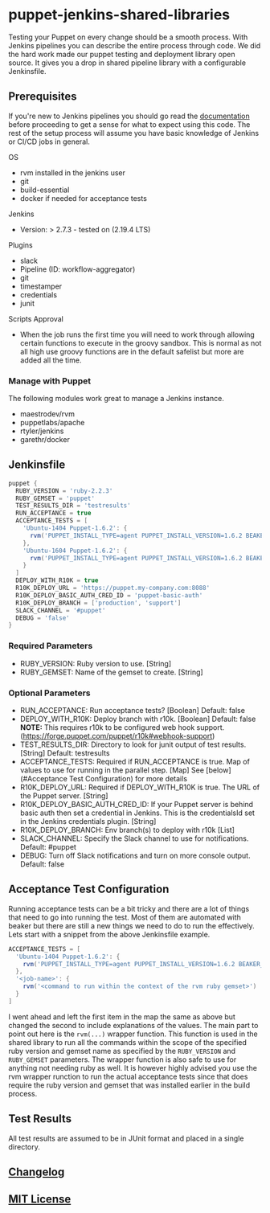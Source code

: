 # puppet-jenkins-shared-libraries

Testing your Puppet on every change should be a smooth process. With Jenkins pipelines you can describe the entire process through code. We did the hard work made our puppet testing and deployment library open source. It gives you a drop in shared pipeline library with a configurable Jenkinsfile.

## Prerequisites

If you're new to Jenkins pipelines you should go read the [documentation](https://jenkins.io/doc/book/pipeline/) before proceeding to get a sense for what to expect using this code. The rest of the setup process will assume you have basic knowledge of Jenkins or CI/CD jobs in general.

OS
  - rvm installed in the jenkins user
  - git
  - build-essential
  - docker if needed for acceptance tests

Jenkins
  - Version: > 2.7.3 - tested on (2.19.4 LTS)
  
Plugins
  - slack
  - Pipeline (ID: workflow-aggregator)
  - git
  - timestamper
  - credentials
  - junit

Scripts Approval
- When the job runs the first time you will need to work through allowing certain functions to execute in the groovy sandbox. This is normal as not all high use groovy functions are in the default safelist but more are added all the time.

### Manage with Puppet
The following modules work great to manage a Jenkins instance.

- maestrodev/rvm
- puppetlabs/apache
- rtyler/jenkins
- garethr/docker

## Jenkinsfile

``` groovy
puppet {
  RUBY_VERSION = 'ruby-2.2.3'
  RUBY_GEMSET = 'puppet'
  TEST_RESULTS_DIR = 'testresults'
  RUN_ACCEPTANCE = true
  ACCEPTANCE_TESTS = [
    'Ubuntu-1404 Puppet-1.6.2': {
      rvm('PUPPET_INSTALL_TYPE=agent PUPPET_INSTALL_VERSION=1.6.2 BEAKER_set=ubuntu-1404-docker rake acceptance')
    },
    'Ubuntu-1604 Puppet-1.6.2': {
      rvm('PUPPET_INSTALL_TYPE=agent PUPPET_INSTALL_VERSION=1.6.2 BEAKER_set=ubuntu-1604-docker rake acceptance')
    }
  ]
  DEPLOY_WITH_R10K = true
  R10K_DEPLOY_URL = 'https://puppet.my-company.com:8088'
  R10K_DEPLOY_BASIC_AUTH_CRED_ID = 'puppet-basic-auth'
  R10K_DEPLOY_BRANCH = ['production', 'support']
  SLACK_CHANNEL = '#puppet'
  DEBUG = 'false'
}
```

### Required Parameters

- RUBY_VERSION: Ruby version to use. [String]
- RUBY_GEMSET: Name of the gemset to create. [String]

### Optional Parameters

- RUN_ACCEPTANCE: Run acceptance tests? [Boolean] Default: false
- DEPLOY_WITH_R10K: Deploy branch with r10k. [Boolean] Default: false **NOTE:** This requires r10k to be configured web hook support. (https://forge.puppet.com/puppet/r10k#webhook-support)
- TEST_RESULTS_DIR: Directory to look for junit output of test results. [String] Default: testresults
- ACCEPTANCE_TESTS: Required if RUN_ACCEPTANCE is true. Map of values to use for running in the parallel step. [Map] See [below](#Acceptance Test Configuration) for more details
- R10K_DEPLOY_URL: Required if DEPLOY_WITH_R10K is true. The URL of the Puppet server. [String]
- R10K_DEPLOY_BASIC_AUTH_CRED_ID: If your Puppet server is behind basic auth then set a credential in Jenkins. This is the credentialsId set in the Jenkins credentials plugin. [String]
- R10K_DEPLOY_BRANCH: Env branch(s) to deploy with r10k [List]
- SLACK_CHANNEL: Specify the Slack channel to use for notifications. Default: #puppet
- DEBUG: Turn off Slack notifications and turn on more console output. Default: false

## Acceptance Test Configuration

Running acceptance tests can be a bit tricky and there are a lot of things that need to go into running the test. Most of them are automated with beaker but there are still a new things we need to do to run the effectively. Lets start with a snippet from the above Jenkinsfile example.

```groovy
ACCEPTANCE_TESTS = [
  'Ubuntu-1404 Puppet-1.6.2': {
    rvm('PUPPET_INSTALL_TYPE=agent PUPPET_INSTALL_VERSION=1.6.2 BEAKER_set=ubuntu-1404-docker rake acceptance')
  },
  '<job-name>': {
    rvm('<command to run within the context of the rvm ruby gemset>')
  }
]
```
I went ahead and left the first item in the map the same as above but changed the second to include explanations of the values. The main part to point out here is the `rvm(...)` wrapper function. This function is used in the shared library to run all the commands within the scope of the specified ruby version and gemset name as specified by the `RUBY_VERSION` and `RUBY_GEMSET` parameters. The wrapper function is also safe to use for anything not needing ruby as well. It is however highly advised you use the rvm wrapper runction to run the actual acceptance tests since that does require the ruby version and gemset that was installed earlier in the build process.

## Test Results
All test results are assumed to be in JUnit format and placed in a single directory.

## [Changelog](CHANGELOG.md)

## [MIT License](LICENSE)

